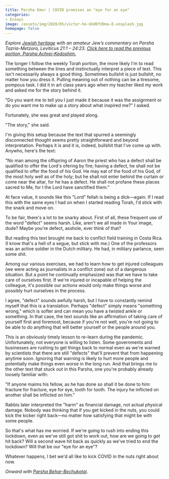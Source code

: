```yaml
---
title: Parsha Emor | COVID promises an "eye for an eye"
categories:
- Essays
image: /assets/img/2020/05/victor-he-UXdDfd9ma-E-unsplash.jpg
homepage: false
---
```



_Explore [Jewish heritage](https://withoutapath.com/jewish-heritage/) with an amateur Jew’s commentary on Parsha Tazria-Metzora, Leviticus 21:1 – 24:23. [Click here to read the previous portion, Parsha Achrei-Kedoshim.](https://withoutapath.com/parsha-tazria-metzora/)_

The longer I follow the weekly Torah portion, the more likely I'm to read something between the lines and instinctually interpret a piece of text. This isn't necessarily always a good thing. Sometimes bullshit is just bullshit, no matter how you dress it. Pulling meaning out of nothing can be a tiresome, pompous task. I did it in art class years ago when my teacher liked my work and asked me for the story behind it.

<!-- more -->

"Do you want me to tell you I just made it because it was the assignment or do you want me to make up a story about what inspired me?" I asked.

Fortunately, she was great and played along.

"The story," she said.

I'm giving this setup because the text that spurred a seemingly disconnected thought seems pretty straightforward and beyond interpretation. Perhaps it is and it is, indeed, bullshit that I've come up with. Anywho, here's the text:

"No man among the offspring of Aaron the priest who has a defect shall be qualified to offer the Lord's ofering by fire; having a defect, he shall not be qualified to offer the food of his God. He may eat of the food of his God, of the most holy well as of the holy; but he shall not enter behind the curtain or come near the altar, for he has a defect. He shall not profane these places sacred to Me, for I the Lord have sanctified them."

At face value, it sounds like this "Lord" fellah is being a dick––again. If I read this with the same eyes I had on when I started reading Torah, I'd stick with the snark and move on.

To be fair, there's a lot to be snarky about. First of all, these frequent use of the word "defect" seems harsh. Like, aren't we all made in Your image, dude? Maybe you're defect, asshole, ever think of that?

But reading this text brought me back to conflict field training in Costa Rica. (I know that's a hell of a segue, but stick with me.) One of the professors was an active soldier in the Dutch military. He had, in military parlance, seen some shit.

Among our various exercises, we had to learn how to get injured colleagues (we were acting as journalists in a conflict zone) out of a dangerous situation. But a point he continually emphasized was that we have to take care of ourselves first. If we're injured or incapable of helping the colleague, it's possible our actions would only make things worse and possibly hurt ourselves in the process.

I agree, "defect" sounds awfully harsh, but I have to constantly remind myself that this is a translation. Perhaps "defect" simply means "something wrong," which is softer and can mean you have a twisted ankle or something. In that case, the text sounds like an affirmation of taking care of yourself first and foremost, because if you're not well, you're not going to be able to do anything that will better yourself or the people around you.

This is an obviously timely lesson to re-learn during the pandemic. Unfortunately, not everyone is willing to listen. Some governments and businesses are rushing to get things back to normal even as we're warned by scientists that there are still "defects" that'll prevent that from happening anytime soon. Ignoring that warning is likely to hurt more people and potentially make things even worse in the long run. And that brings me to the other text that stuck out in this Parsha, one you're probably already loosely familiar with:

"If anyone maims his fellow, as he has done so shall it be done to him: fracture for fracture, eye for eye, tooth for tooth. The injury he inflicted on another shall be inflicted on him."

Rabbis later interpreted the "harm" as financial damage, not actual physical damage. Nobody was thinking that if you get kicked in the nuts, you could kick the kicker right back––no matter how satisfying that might be with some people.

So that's what has me worried. If we're going to rush into ending this lockdown, even as we've still got shit to work out, how are we going to get hit back? Will a second wave hit back as quickly as we've tried to end the lockdown? Will that be our "eye for an eye"?

Whatever happens, I bet we'd all like to kick COVID in the nuts right about now.

_Onward with [Parsha Behar-Bechukotai](https://withoutapath.com/parsha-behar-bechukotai/)_.


